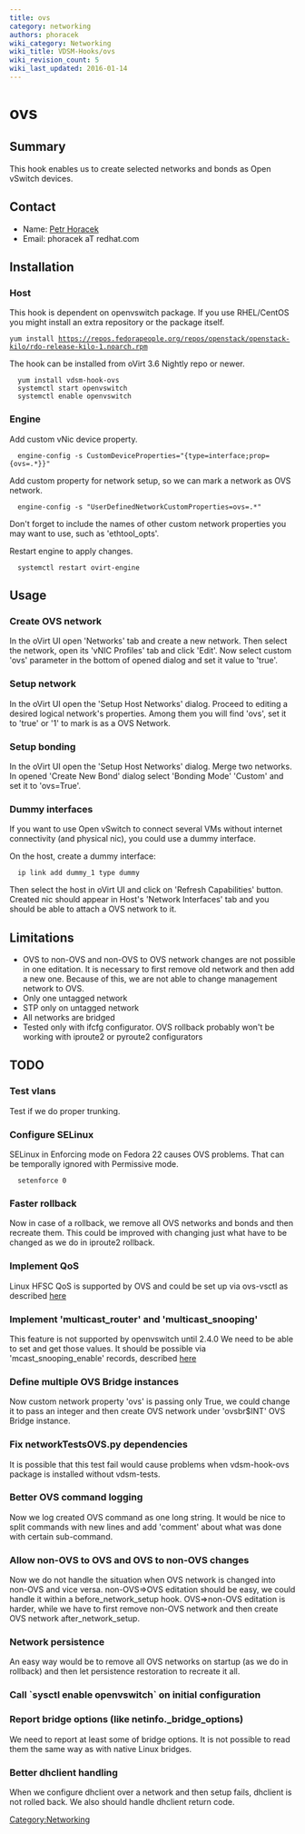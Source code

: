 ```yaml
---
title: ovs
category: networking
authors: phoracek
wiki_category: Networking
wiki_title: VDSM-Hooks/ovs
wiki_revision_count: 5
wiki_last_updated: 2016-01-14
---
```


# ovs

## Summary

This hook enables us to create selected networks and bonds as Open vSwitch devices.

## Contact

*   Name: [ Petr Horacek](User:Phoracek)
*   Email: phoracek aT redhat.com

## Installation

### Host

This hook is dependent on openvswitch package. If you use RHEL/CentOS you might install an extra repository or the package itself.

`yum install `[`https://repos.fedorapeople.org/repos/openstack/openstack-kilo/rdo-release-kilo-1.noarch.rpm`](https://repos.fedorapeople.org/repos/openstack/openstack-kilo/rdo-release-kilo-1.noarch.rpm)

The hook can be installed from oVirt 3.6 Nightly repo or newer.

      yum install vdsm-hook-ovs
      systemctl start openvswitch
      systemctl enable openvswitch

### Engine

Add custom vNic device property.

      engine-config -s CustomDeviceProperties="{type=interface;prop={ovs=.*}}"

Add custom property for network setup, so we can mark a network as OVS network.

      engine-config -s "UserDefinedNetworkCustomProperties=ovs=.*"

Don't forget to include the names of other custom network properties you may want to use, such as 'ethtool_opts'.

Restart engine to apply changes.

      systemctl restart ovirt-engine

## Usage

### Create OVS network

In the oVirt UI open 'Networks' tab and create a new network. Then select the network, open its 'vNIC Profiles' tab and click 'Edit'. Now select custom 'ovs' parameter in the bottom of opened dialog and set it value to 'true'.

### Setup network

In the oVirt UI open the 'Setup Host Networks' dialog. Proceed to editing a desired logical network's properties. Among them you will find 'ovs', set it to 'true' or '1' to mark is as a OVS Network.

### Setup bonding

In the oVirt UI open the 'Setup Host Networks' dialog. Merge two networks. In opened 'Create New Bond' dialog select 'Bonding Mode' 'Custom' and set it to 'ovs=True'.

### Dummy interfaces

If you want to use Open vSwitch to connect several VMs without internet connectivity (and physical nic), you could use a dummy interface.

On the host, create a dummy interface:

      ip link add dummy_1 type dummy

Then select the host in oVirt UI and click on 'Refresh Capabilities' button. Created nic should appear in Host's 'Network Interfaces' tab and you should be able to attach a OVS network to it.

## Limitations

*   OVS to non-OVS and non-OVS to OVS network changes are not possible in one editation. It is necessary to first remove old network and then add a new one. Because of this, we are not able to change management network to OVS.
*   Only one untagged network
*   STP only on untagged network
*   All networks are bridged
*   Tested only with ifcfg configurator. OVS rollback probably won't be working with iproute2 or pyroute2 configurators

## TODO

### Test vlans

Test if we do proper trunking.

### Configure SELinux

SELinux in Enforcing mode on Fedora 22 causes OVS problems. That can be temporally ignored with Permissive mode.

      setenforce 0

### Faster rollback

Now in case of a rollback, we remove all OVS networks and bonds and then recreate them. This could be improved with changing just what have to be changed as we do in iproute2 rollback.

### Implement QoS

Linux HFSC QoS is supported by OVS and could be set up via ovs-vsctl as described [here](http://openvswitch.org/ovs-vswitchd.conf.db.5.pdf)

### Implement 'multicast_router' and 'multicast_snooping'

This feature is not supported by openvswitch until 2.4.0 We need to be able to set and get those values. It should be possible via 'mcast_snooping_enable' records, described [here](http://openvswitch.org/ovs-vswitchd.conf.db.5.pdf)

### Define multiple OVS Bridge instances

Now custom network property 'ovs' is passing only True, we could change it to pass an integer and then create OVS network under 'ovsbr$INT' OVS Bridge instance.

### Fix networkTestsOVS.py dependencies

It is possible that this test fail would cause problems when vdsm-hook-ovs package is installed without vdsm-tests.

### Better OVS command logging

Now we log created OVS command as one long string. It would be nice to split commands with new lines and add 'comment' about what was done with certain sub-command.

### Allow non-OVS to OVS and OVS to non-OVS changes

Now we do not handle the situation when OVS network is changed into non-OVS and vice versa. non-OVS=>OVS editation should be easy, we could handle it within a before_network_setup hook. OVS=>non-OVS editation is harder, while we have to first remove non-OVS network and then create OVS network after_network_setup.

### Network persistence

An easy way would be to remove all OVS networks on startup (as we do in rollback) and then let persistence restoration to recreate it all.

### Call \`sysctl enable openvswitch\` on initial configuration

### Report bridge options (like netinfo._bridge_options)

We need to report at least some of bridge options. It is not possible to read them the same way as with native Linux bridges.

### Better dhclient handling

When we configure dhclient over a network and then setup fails, dhclient is not rolled back. We also should handle dhclient return code.

<Category:Networking>

